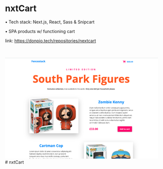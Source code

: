 # nxtCart
• Tech stack: Next.js, React, Sass & Snipcart
<br />

• SPA products w/ functioning cart
<br />


link: https://donpio.tech/repositories/nextcart


<br /><br />
![](./static/nxtcart-screenshot.png)# nxtCart
